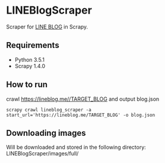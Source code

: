 # LINEBlogScraper

Scraper for [LINE BLOG](https://www.lineblog.me/) in Scrapy.

## Requirements

* Python 3.5.1
* Scrapy 1.4.0

## How to run

crawl https://lineblog.me//TARGET_BLOG and output blog.json

``` shell
scrapy crawl lineblog_scraper -a start_url='https://lineblog.me/TARGET_BLOG' -o blog.json
```

## Downloading images

Will be downloaded and stored in the following directory: LINEBlogScraper/images/full/
